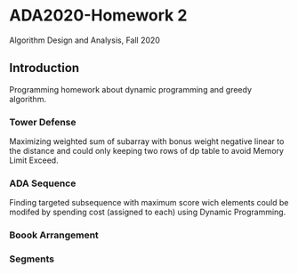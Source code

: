 # ADA2020-Homework 2
Algorithm Design and Analysis, Fall 2020


## Introduction
Programming homework about dynamic programming and greedy algorithm.

### Tower Defense

Maximizing weighted sum of subarray with bonus weight negative linear to the distance and could only keeping two rows of dp table to avoid Memory Limit Exceed.

### ADA Sequence

Finding targeted subsequence with maximum score wich elements could be modifed by spending cost (assigned to each) using Dynamic Programming.

### Boook Arrangement



### Segments

